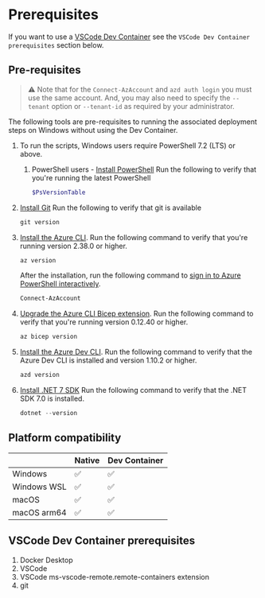 # Prerequisites

 If you want to use a [VSCode Dev Container](https://code.visualstudio.com/docs/devcontainers/containers#_system-requirements) see the `VSCode Dev Container prerequisites` section below.


## Pre-requisites

> ⚠️ Note that for the `Connect-AzAccount` and `azd auth login` you must use the same account. And, you may also need to specify the `--tenant` option or `--tenant-id` as required by your administrator.

The following tools are pre-requisites to running the associated deployment steps on Windows without using the Dev Container.

1. To run the scripts, Windows users require PowerShell 7.2 (LTS) or above.

   1. PowerShell users - [Install PowerShell](https://learn.microsoft.com/powershell/scripting/install/installing-powershell-on-windows)
       Run the following to verify that you're running the latest PowerShell

       ```ps1
       $PsVersionTable
       ```

1. [Install Git](https://github.com/git-guides/install-git)
    Run the following to verify that git is available
    ```ps1
    git version
    ```

1. [Install the Azure CLI](https://docs.microsoft.com/cli/azure/install-azure-cli).
    Run the following command to verify that you're running version
    2.38.0 or higher.

    ```ps1
    az version
    ```

    After the installation, run the following command to [sign in to Azure PowerShell interactively](https://learn.microsoft.com/powershell/azure/authenticate-interactive).

    ```ps1
    Connect-AzAccount
    ```
1. [Upgrade the Azure CLI Bicep extension](https://learn.microsoft.com/azure/azure-resource-manager/bicep/install#azure-cli).
    Run the following command to verify that you're running version 0.12.40 or higher.

    ```ps1
    az bicep version
    ```

1. [Install the Azure Dev CLI](https://learn.microsoft.com/azure/developer/azure-developer-cli/install-azd).
    Run the following command to verify that the Azure Dev CLI is installed and version 1.10.2 or higher.

    ```ps1
    azd version
    ```

1. [Install .NET 7 SDK](https://dotnet.microsoft.com/download/dotnet/7.0)
    Run the following command to verify that the .NET SDK 7.0 is installed.
    ```ps1
    dotnet --version
    ```

## Platform compatibility

|             |  Native   | Dev Container |
|-------------|-----------|--------------|
| Windows     |    ✅     |      ✅      |
| Windows WSL |    ✅     |      ✅      |
| macOS       |    ✅     |      ✅      |
| macOS arm64 |    ✅     |      ✅      |

## VSCode Dev Container prerequisites

1. Docker Desktop
1. VSCode
1. VSCode ms-vscode-remote.remote-containers extension
1. git
